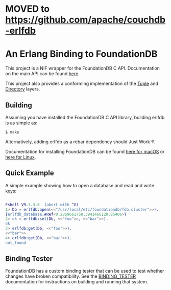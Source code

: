 MOVED to https://github.com/apache/couchdb-erlfdb
=================================================

An Erlang Binding to FoundationDB
===

This project is a NIF wrapper for the FoundationDB C API. Documentation on
the main API can be found [here][fdb_docs].

This project also provides a conforming implementation of the [Tuple] and
[Directory] layers.

[fdb_docs]: https://apple.github.io/foundationdb/api-c.html
[Tuple]: https://github.com/apple/foundationdb/blob/master/design/tuple.md
[Directory]: https://apple.github.io/foundationdb/developer-guide.html#directories


Building
---

Assuming you have installed the FoundationDB C API library, building erlfdb
is as simple as:

    $ make

Alternatively, adding erlfdb as a rebar dependency should Just Work ®.


Documentation for installing FoundationDB can be found [here for macOS]
or [here for Linux].

[here for macOS]: https://apple.github.io/foundationdb/getting-started-mac.html
[here for Linux]: https://apple.github.io/foundationdb/getting-started-linux.html


Quick Example
---

A simple example showing how to open a database and read and write keys:

```erlang

Eshell V9.3.3.6  (abort with ^G)
1> Db = erlfdb:open(<<"/usr/local/etc/foundationdb/fdb.cluster">>).
{erlfdb_database,#Ref<0.2859661758.3941466120.85406>}
2> ok = erlfdb:set(Db, <<"foo">>, <<"bar">>).
ok
3> erlfdb:get(Db, <<"foo">>).
<<"bar">>
4> erlfdb:get(Db, <<"bar">>).
not_found
```

Binding Tester
---

FoundationDB has a custom binding tester that can be used to test whether
changes have broken compatibility. See the [BINDING_TESTER](BINDING_TESTER.md)
documentation for instructions on building and running that system.
